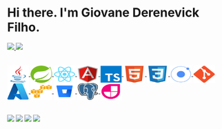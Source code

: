 # Hi there. I'm Giovane Derenevick Filho.

<div>
  <a href="https://github.com/giovanederenevick">
  <img height="180em" src="https://github-readme-stats.vercel.app/api?username=giovanederenevick&show_icons=true&include_all_commits=true&count_private=true"/>
  <img height="180em" src="https://github-readme-stats.vercel.app/api/top-langs/?username=giovanederenevick&layout=compact&langs_count=7"/>
</div>
<br/>
<div style="display: inline_block"><br>
  <img align="center" alt="java" height="40" width="50" src="https://raw.githubusercontent.com/devicons/devicon/master/icons/java/java-original.svg">
  <img align="center" alt="spring" height="40" width="50" src="https://raw.githubusercontent.com/devicons/devicon/master/icons/spring/spring-original.svg">
  <img align="center" alt="React" height="40" width="50" src="https://raw.githubusercontent.com/devicons/devicon/master/icons/react/react-original.svg">
  <img align="center" alt="Angular" height="40" width="50" src="https://raw.githubusercontent.com/devicons/devicon/master/icons/angularjs/angularjs-original.svg">
  <img align="center" alt="Typescript" height="40" width="50" src="https://raw.githubusercontent.com/devicons/devicon/master/icons/typescript/typescript-original.svg">
  <img align="center" alt="HTML" height="40" width="50" src="https://raw.githubusercontent.com/devicons/devicon/master/icons/html5/html5-original.svg">
  <img align="center" alt="CSS" height="40" width="50" src="https://raw.githubusercontent.com/devicons/devicon/master/icons/css3/css3-original.svg">
  <img align="center" alt="CSS" height="40" width="50" src="https://raw.githubusercontent.com/devicons/devicon/master/icons/ionic/ionic-original.svg">
  <img align="center" alt="CSS" height="40" width="50" src="https://raw.githubusercontent.com/devicons/devicon/master/icons/git/git-original.svg">
  <img align="center" alt="CSS" height="40" width="50" src="https://raw.githubusercontent.com/devicons/devicon/master/icons/azure/azure-original.svg">
  <img align="center" alt="CSS" height="40" width="50" src="https://raw.githubusercontent.com/devicons/devicon/master/icons/amazonwebservices/amazonwebservices-original.svg">
  <img align="center" alt="CSS" height="40" width="50" src="https://raw.githubusercontent.com/devicons/devicon/master/icons/bitbucket/bitbucket-original.svg">
  <img align="center" alt="CSS" height="40" width="50" src="https://raw.githubusercontent.com/devicons/devicon/master/icons/postgresql/postgresql-original.svg">
  <img align="center" alt="CSS" height="40" width="50" src="https://raw.githubusercontent.com/devicons/devicon/master/icons/jamstack/jamstack-original.svg">  
</div>
<br/>
<br/>
<div> 
  <a href="https://www.linkedin.com/in/giovane-derenevick-filho/" target="_blank"><img src="https://img.shields.io/badge/LinkedIn-0077B5?style=for-the-badge&logo=linkedin&logoColor=white" target="_blank"></a>
  <a href="mailto:giovanedfilho@gmail.com" target="_blank"><img src="https://img.shields.io/badge/Gmail-D14836?style=for-the-badge&logo=gmail&logoColor=white" target="_blank"></a>
  <a href="https://discordapp.com/users/GiovaneFilho#7411" target="_blank"><img src="https://img.shields.io/badge/Discord-7289DA?style=for-the-badge&logo=discord&logoColor=white" target="_blank"></a>
  <a href="https://www.instagram.com/giovanefilho" target="_blank"><img src="https://img.shields.io/badge/-Instagram-%23E4405F?style=for-the-badge&logo=instagram&logoColor=white" target="_blank"></a>
</div>
